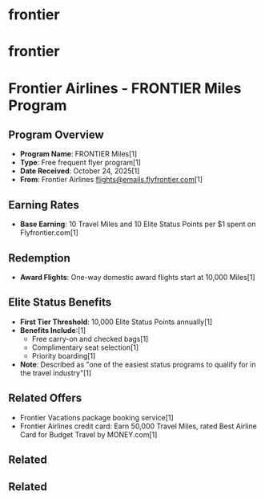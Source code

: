 # frontier

# frontier

# Frontier Airlines - FRONTIER Miles Program

## Program Overview
- **Program Name**: FRONTIER Miles[1]
- **Type**: Free frequent flyer program[1]
- **Date Received**: October 24, 2025[1]
- **From**: Frontier Airlines <flights@emails.flyfrontier.com>[1]

## Earning Rates
- **Base Earning**: 10 Travel Miles and 10 Elite Status Points per $1 spent on Flyfrontier.com[1]

## Redemption
- **Award Flights**: One-way domestic award flights start at 10,000 Miles[1]

## Elite Status Benefits
- **First Tier Threshold**: 10,000 Elite Status Points annually[1]
- **Benefits Include**:[1]
  - Free carry-on and checked bags[1]
  - Complimentary seat selection[1]
  - Priority boarding[1]
- **Note**: Described as "one of the easiest status programs to qualify for in the travel industry"[1]

## Related Offers
- Frontier Vacations package booking service[1]
- Frontier Airlines credit card: Earn 50,000 Travel Miles, rated Best Airline Card for Budget Travel by MONEY.com[1]

## Related


## Related

